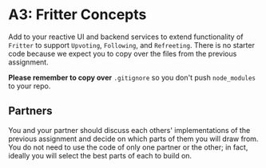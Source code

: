 # A3: Fritter Concepts

Add to your reactive UI and backend services to extend functionality of `Fritter` to support `Upvoting`, `Following`, and `Refreeting`.
There is no starter code because we expect you to copy over the files from the previous assignment.


**Please remember to copy over** `.gitignore` so you don't push `node_modules` to your repo.

## Partners
You and your partner should discuss each others' implementations of the previous assignment and decide on which parts of them you will draw from. You do not need to use the code of only one partner or the other; in fact, ideally you will select the best parts of each to build on.
